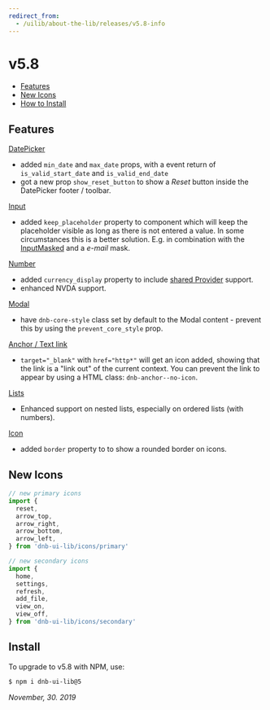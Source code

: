 ```yaml
---
redirect_from:
  - /uilib/about-the-lib/releases/v5.8-info
---
```


# v5.8

- [Features](#features)
- [New Icons](#new-icons)
- [How to Install](#install)

## Features

[DatePicker](/uilib/components/date-picker)

- added `min_date` and `max_date` props, with a event return of `is_valid_start_date` and `is_valid_end_date`
- got a new prop `show_reset_button` to show a _Reset_ button inside the DatePicker footer / toolbar.

[Input](/uilib/components/input)

- added `keep_placeholder` property to component which will keep the placeholder visible as long as there is not entered a value. In some circumstances this is a better solution. E.g. in combination with the [InputMasked](/uilib/components/input-masked) and a _e-mail_ mask.

[Number](/uilib/components/number)

- added `currency_display` property to include [shared Provider](/uilib/components/number-format/provider) support.
- enhanced NVDA support.

[Modal](/uilib/components/modal)

- have `dnb-core-style` class set by default to the Modal content - prevent this by using the `prevent_core_style` prop.

[Anchor / Text link](/uilib/elements/anchor)

- `target="_blank"` with `href="http*"` will get an icon added, showing that the link is a "link out" of the current context. You can prevent the link to appear by using a HTML class: `dnb-anchor--no-icon`.

[Lists](/uilib/elements/lists)

- Enhanced support on nested lists, especially on ordered lists (with numbers).

[Icon](/uilib/components/icon)

- added `border` property to to show a rounded border on icons.

## New Icons

```js
// new primary icons
import {
  reset,
  arrow_top,
  arrow_right,
  arrow_bottom,
  arrow_left,
} from 'dnb-ui-lib/icons/primary'

// new secondary icons
import {
  home,
  settings,
  refresh,
  add_file,
  view_on,
  view_off,
} from 'dnb-ui-lib/icons/secondary'
```

## Install

To upgrade to v5.8 with NPM, use:

```bash
$ npm i dnb-ui-lib@5
```

_November, 30. 2019_
